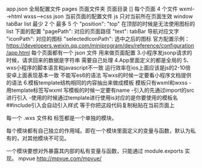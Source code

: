 app.json 全局配置文件
pages 页面文件夹 页面目录 [] 每个页面 4 个文件                                                       wxml-->html wxss-->css json 当前页面的配置文件 js 只对当前所在页面生效
window
tabBar list 最少 2 个 最多 5 个 "position": "top" 在顶部的时候是无法使用图标的 list 下面的配置 "pagePath": 对应的页面路径 "text": tabBar 导航对应文字 "iconPath": 对应的图标 "selectedIconPath": 选中之后的图标 官方配置示例： https://developers.weixin.qq.com/miniprogram/dev/reference/configuration/app.html
每个页面都有一个 json 文件 用来做页面配置
3.小程序发jsonp请求的时候，请求回来的数据是字符串 需要自己处理
4.App里面定义的都是全局的
5、wxs小程序的脚本语言和javascript不一致 运行效率在ios上面应该是js的2-10倍  安卓上面表现基本一致 不能写es6的语法 写wxs的时候一定要看小程序文档提供的语法
6.模板template结构相同的内容抽出来做成模板 模板只有wxml和wxss
-用template标签写wxml 写模板的时候一定要有name
-引入的先通过import的src进行引入
-使用的时候通过template进行使用is对应的是你要使用的模板名
##include引入会自动引入样式 等于你把这段代码复制粘贴在当前页面上

每一个 .wxs 文件和 <wxs> 标签都是一个单独的模块。

每个模块都有自己独立的作用域。即在一个模块里面定义的变量与函数，默认为私有的，对其他模块不可见。

一个模块要想对外暴露其内部的私有变量与函数，只能通过 module.exports 实现。
mpvue     http://mpvue.com/mpvue/ 


   
